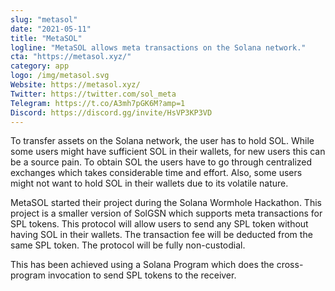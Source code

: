 ```yaml
---
slug: "metasol"
date: "2021-05-11"
title: "MetaSOL"
logline: "MetaSOL allows meta transactions on the Solana network."
cta: "https://metasol.xyz/"
category: app
logo: /img/metasol.svg
Website: https://metasol.xyz/
Twitter: https://twitter.com/sol_meta
Telegram: https://t.co/A3mh7pGK6M?amp=1
Discord: https://discord.gg/invite/HsVP3KP3VD
---
```


To transfer assets on the Solana network, the user has to hold SOL. While some users might have sufficient SOL in their wallets, for new users this can be a source pain. To obtain SOL the users have to go through centralized exchanges which takes considerable time and effort. Also, some users might not want to hold SOL in their wallets due to its volatile nature.

MetaSOL started their project during the Solana Wormhole Hackathon. This project is a smaller version of SolGSN which supports meta transactions for SPL tokens. This protocol will allow users to send any SPL token without having SOL in their wallets. The transaction fee will be deducted from the same SPL token. The protocol will be fully non-custodial.

This has been achieved using a Solana Program which does the cross-program invocation to send SPL tokens to the receiver.
